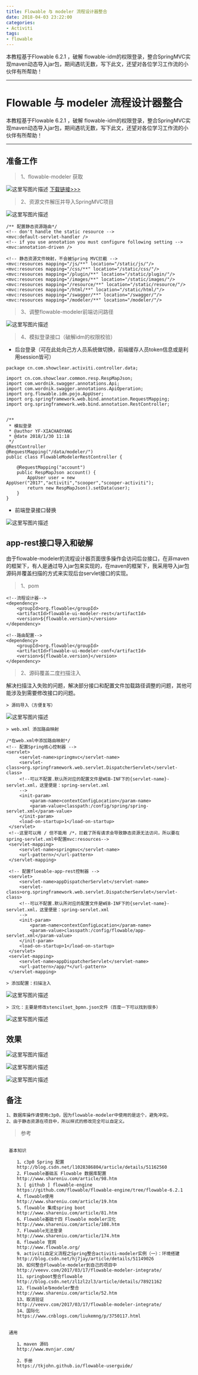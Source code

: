 ```yaml
---
title: Flowable 与 modeler 流程设计器整合
date: 2018-04-03 23:22:00
categories:
- Activiti
tags:
- flowable
---
```


本教程基于Flowable 6.2.1 ，破解 flowable-idm的权限登录，整合SpringMVC实现maven动态导入jar包，期间遇坑无数，写下此文，还望对各位学习工作流的小伙伴有所帮助！

---

# Flowable 与 modeler 流程设计器整合

本教程基于Flowable 6.2.1 ，破解 flowable-idm的权限登录，整合SpringMVC实现maven动态导入jar包，期间遇坑无数，写下此文，还望对各位学习工作流的小伙伴有所帮助！

---

## 准备工作

> 1、flowable-modeler 获取

![这里写图片描述](http://img.blog.csdn.net/20180312104650575?watermark/2/text/aHR0cDovL2Jsb2cuY3Nkbi5uZXQvc2luYXRfMjg2OTA0MTc=/font/5a6L5L2T/fontsize/400/fill/I0JBQkFCMA==/dissolve/70)
[下载链接>>>](https://flowable.org/downloads.html)

> 2、资源文件解压并导入SpringMVC项目

![这里写图片描述](http://img.blog.csdn.net/20180312105000595?watermark/2/text/aHR0cDovL2Jsb2cuY3Nkbi5uZXQvc2luYXRfMjg2OTA0MTc=/font/5a6L5L2T/fontsize/400/fill/I0JBQkFCMA==/dissolve/70)

```
/** 配置静态资源路由*/
<!-- don't handle the static resource -->
<mvc:default-servlet-handler />
<!-- if you use annotation you must configure following setting -->
<mvc:annotation-driven />

<!-- 静态资源文件映射，不会被Spring MVC拦截 -->
<mvc:resources mapping="/js/**" location="/static/js/"/>
<mvc:resources mapping="/css/**" location="/static/css/"/>
<mvc:resources mapping="/plugin/**" location="/static/plugin/"/>
<mvc:resources mapping="/images/**" location="/static/images/"/>
<mvc:resources mapping="/resource/**" location="/static/resource/"/>
<mvc:resources mapping="/html/**" location="/static/html/"/>
<mvc:resources mapping="/swagger/**" location="/swagger/"/>
<mvc:resources mapping="/modeler/**" location="/modeler/"/>
```
> 3、调整flowable-modeler前端访问路径

![这里写图片描述](http://img.blog.csdn.net/20180312105906755?watermark/2/text/aHR0cDovL2Jsb2cuY3Nkbi5uZXQvc2luYXRfMjg2OTA0MTc=/font/5a6L5L2T/fontsize/400/fill/I0JBQkFCMA==/dissolve/70)

> 4、模拟登录接口（破解idm的权限校验）

- 后台登录（可在此处向己方人员系统做切换，前端缓存人员token信息或是利用session皆可）

```
package cn.com.showclear.activiti.controller.data;

import cn.com.showclear.common.resp.RespMapJson;
import com.wordnik.swagger.annotations.Api;
import com.wordnik.swagger.annotations.ApiOperation;
import org.flowable.idm.pojo.AppUser;
import org.springframework.web.bind.annotation.RequestMapping;
import org.springframework.web.bind.annotation.RestController;


/**
 * 模拟登录
 * @author YF-XIACHAOYANG
 * @date 2018/1/30 11:18
 */
@RestController
@RequestMapping("/data/modeler/")
public class FlowableModelerRestController {

    @RequestMapping("account")  
    public RespMapJson account() {
        AppUser user = new AppUser("2017","activiti","scooper","scooper-activiti");
        return new RespMapJson().setData(user);
    }
}

```
- 前端登录接口替换

![这里写图片描述](http://img.blog.csdn.net/20180312110352471?watermark/2/text/aHR0cDovL2Jsb2cuY3Nkbi5uZXQvc2luYXRfMjg2OTA0MTc=/font/5a6L5L2T/fontsize/400/fill/I0JBQkFCMA==/dissolve/70)

## app-rest接口导入和破解

由于flowable-modeler的流程设计器页面很多操作会访问后台接口，在非maven的框架下，有人是通过导入jar包来实现的，在maven的框架下，我采用导入jar包源码并覆盖扫描的方式来实现后台servlet接口的实现。

> 1、pom

```
<!--流程设计器-->
<dependency>
    <groupId>org.flowable</groupId>
    <artifactId>flowable-ui-modeler-rest</artifactId>
    <version>${flowable.version}</version>
</dependency>

<!--路由配置-->
<dependency>
    <groupId>org.flowable</groupId>
    <artifactId>flowable-ui-modeler-conf</artifactId>
    <version>${flowable.version}</version>
</dependency>
```
> 2、源码覆盖二度扫描注入

解决扫描注入失败的问题，解决部分接口和配置文件加载路径调整的问题，其他可能涉及到需要修改接口的问题。

	> 源码导入（方便复写）

![这里写图片描述](http://img.blog.csdn.net/20180312111028250?watermark/2/text/aHR0cDovL2Jsb2cuY3Nkbi5uZXQvc2luYXRfMjg2OTA0MTc=/font/5a6L5L2T/fontsize/400/fill/I0JBQkFCMA==/dissolve/70)
 
 
	> web.xml 添加路由映射
	
```
/*在web.xml中添加路由映射*/
<!-- 配置Spring核心控制器 -->
<servlet>
     <servlet-name>springmvc</servlet-name>
     <servlet-class>org.springframework.web.servlet.DispatcherServlet</servlet-class>
     <!--可以不配置.默认所对应的配置文件是WEB-INF下的{servlet-name}-servlet.xml，这里便是：spring-servlet.xml
     -->
     <init-param>
         <param-name>contextConfigLocation</param-name>
         <param-value>classpath:/config/spring/spring-servlet.xml</param-value>
     </init-param>
     <load-on-startup>1</load-on-startup>
 </servlet>
 <!--这里可以用 / 但不能用 /*，拦截了所有请求会导致静态资源无法访问，所以要在spring-servlet.xml中配置mvc:resources-->
 <servlet-mapping>
     <servlet-name>springmvc</servlet-name>
     <url-pattern>/</url-pattern>
 </servlet-mapping>

 <!-- 配置floeable-app-rest控制器 -->
 <servlet>
     <servlet-name>appDispatcherServlet</servlet-name>
     <servlet-class>org.springframework.web.servlet.DispatcherServlet</servlet-class>
     <!--可以不配置.默认所对应的配置文件是WEB-INF下的{servlet-name}-servlet.xml，这里便是：spring-servlet.xml
     -->
     <init-param>
         <param-name>contextConfigLocation</param-name>
         <param-value>classpath:/config/flowable/app-servlet.xml</param-value>
     </init-param>
     <load-on-startup>1</load-on-startup>
 </servlet>
 <servlet-mapping>
     <servlet-name>appDispatcherServlet</servlet-name>
     <url-pattern>/app/*</url-pattern>
 </servlet-mapping>
```

	> 添加配置：扫描注入
	
![这里写图片描述](http://img.blog.csdn.net/20180312111527309?watermark/2/text/aHR0cDovL2Jsb2cuY3Nkbi5uZXQvc2luYXRfMjg2OTA0MTc=/font/5a6L5L2T/fontsize/400/fill/I0JBQkFCMA==/dissolve/70)

	> 汉化：主要是修改stencilset_bpmn.json文件（百度一下可以找到很多）
	
![这里写图片描述](http://img.blog.csdn.net/20180312111737357?watermark/2/text/aHR0cDovL2Jsb2cuY3Nkbi5uZXQvc2luYXRfMjg2OTA0MTc=/font/5a6L5L2T/fontsize/400/fill/I0JBQkFCMA==/dissolve/70)

## 效果

![这里写图片描述](http://img.blog.csdn.net/20180312111851915?watermark/2/text/aHR0cDovL2Jsb2cuY3Nkbi5uZXQvc2luYXRfMjg2OTA0MTc=/font/5a6L5L2T/fontsize/400/fill/I0JBQkFCMA==/dissolve/70)

![这里写图片描述](http://img.blog.csdn.net/20180312111859637?watermark/2/text/aHR0cDovL2Jsb2cuY3Nkbi5uZXQvc2luYXRfMjg2OTA0MTc=/font/5a6L5L2T/fontsize/400/fill/I0JBQkFCMA==/dissolve/70)

![这里写图片描述](http://img.blog.csdn.net/20180312111907496?watermark/2/text/aHR0cDovL2Jsb2cuY3Nkbi5uZXQvc2luYXRfMjg2OTA0MTc=/font/5a6L5L2T/fontsize/400/fill/I0JBQkFCMA==/dissolve/70)

## 备注
	
	1、数据库操作请使用c3p0，因为flowable-modeler中使用的是这个，避免冲突。
	2、由于静态资源在项目中，所以样式的修改完全可以自定义。

> 参考

```

 基本知识

    1、c3p0 Spring 配置
    http://blog.csdn.net/l1028386804/article/details/51162560
    2、Flowable基础五 Flowable 数据库配置
    http://www.shareniu.com/article/98.htm
    3、[ github ] flowable-engine
    https://github.com/flowable/flowable-engine/tree/flowable-6.2.1
    4、flowable使用
    http://www.shareniu.com/article/19.htm
    5、flowable 集成spring boot
    http://www.shareniu.com/article/81.htm
    6、Flowable基础十四 Flowable modeler汉化
    http://www.shareniu.com/article/108.htm
    7、Flowable无法登录
    http://www.shareniu.com/article/174.htm
    8、flowable 官网
    http://www.flowable.org/
    9、activiti自定义流程之Spring整合activiti-modeler实例（一）：环境搭建
    http://blog.csdn.net/hj7jay/article/details/51149026
    10、如何整合Flowable-modeler到自己的项目中
    http://veevv.com/2017/03/17/flowable-modeler-integrate/
    11、springboot整合flowable
    http://blog.csdn.net/zl1zl2zl3/article/details/78921162
    12、flowable与modeler整合
    http://www.shareniu.com/article/52.htm
    13、取消验证
    http://veevv.com/2017/03/17/flowable-modeler-integrate/
    14、国际化
    https://www.cnblogs.com/liukemng/p/3750117.html
    

 通用

    1、maven 源码
    http://www.mvnjar.com/

    2、手册
    https://tkjohn.github.io/flowable-userguide/

```